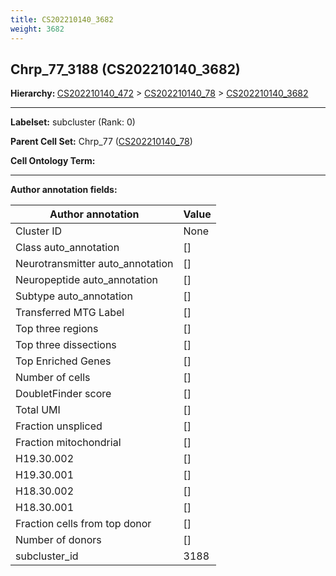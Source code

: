 ```yaml
---
title: CS202210140_3682
weight: 3682
---
```

## Chrp_77_3188 (CS202210140_3682)
<b>Hierarchy: </b>
[CS202210140_472](cell_sets/CS202210140_472.md) >
[CS202210140_78](cell_sets/CS202210140_78.md) >
[CS202210140_3682](cell_sets/CS202210140_3682.md)

---


**Labelset:** subcluster (Rank: 0)

**Parent Cell Set:** Chrp_77 ([CS202210140_78](cell_sets/CS202210140_78.md))



**Cell Ontology Term:** 

[MARKER GENES.]: #


---

[TRANSFERRED ANNOTATIONS.]: #


[AUTHOR ANNOTATION FIELDS.]: #


**Author annotation fields:**

| Author annotation | Value |
|-------------------|-------|
|Cluster ID|None|
|Class auto_annotation|[]|
|Neurotransmitter auto_annotation|[]|
|Neuropeptide auto_annotation|[]|
|Subtype auto_annotation|[]|
|Transferred MTG Label|[]|
|Top three regions|[]|
|Top three dissections|[]|
|Top Enriched Genes|[]|
|Number of cells|[]|
|DoubletFinder score|[]|
|Total UMI|[]|
|Fraction unspliced|[]|
|Fraction mitochondrial|[]|
|H19.30.002|[]|
|H19.30.001|[]|
|H18.30.002|[]|
|H18.30.001|[]|
|Fraction cells from top donor|[]|
|Number of donors|[]|
|subcluster_id|3188|
